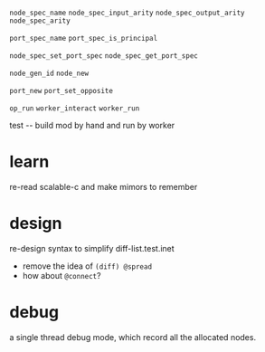`node_spec_name`
`node_spec_input_arity`
`node_spec_output_arity`
`node_spec_arity`

`port_spec_name`
`port_spec_is_principal`

`node_spec_set_port_spec`
`node_spec_get_port_spec`

`node_gen_id`
`node_new`

`port_new`
`port_set_opposite`

`op_run`
`worker_interact`
`worker_run`

test -- build mod by hand and run by worker

# learn

re-read scalable-c and make mimors to remember

# design

re-design syntax to simplify diff-list.test.inet

- remove the idea of `(diff) @spread`
- how about `@connect`?

# debug

a single thread debug mode, which record all the allocated nodes.
